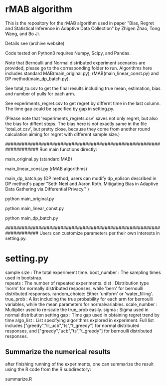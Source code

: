 # rMAB algorithm
This is the repository for the rMAB algorithm used in paper "Bias, Regret and Statistical Inference in Adaptive Data Collection" by Zhigen Zhao, Tong Wang, and Bo Ji.

Details see (archive website)

Code tested on Python3 requires Numpy, Scipy, and Pandas.

Note that Bernoulli and Normal distributed experiment scenarios are provided, please go to the corresponding folder to run. Algorithms here includes standard MAB(main_original.py), rMAB(main_linear_const.py) and DP method(main_dp_batch.py). 

See total_to.csv to get the final results including true mean, estimation, bias and number of pulls for each arm.

See experiments_regret.csv to get regret by differnt time in the last column. The time gap could be specified by gap in setting.py.


(Please note that 'experiments_regrets.csv' saves not only regret, but also the bias for diffent steps. The bias here is not exactly same in the file 'total_ot.csv', but pretty close, because they come from another round calculation aiming for regret with different sample size.)

####################################################################
Run main functions directly:

main_original.py (standard MAB)

main_linear_const.py (rMAB algorithms)

main_dp_batch.py (DP method, users can modify dp_eplison described in DP method's paper "Seth Neel and Aaron Roth. Mitigating Bias in Adaptive Data Gathering via Differential Privacy." )

python main_original.py

python main_linear_const.py

python main_dp_batch.py

####################################################################
Users can customize parameters per their own interests in setting.py.

# setting.py
sample size  :   The total experimemt time.
boot_number  :   The sampling times used in bootstrap.  
repeats      :   The number of repeated experiments.
dist         :   Distribution type 'norm' for normally distributed responses,
	         while 'bern' for bernoulli distributed responses. 
random_choice:   Either 'uniform' or 'water_filling'.
true_prob    :   A list including the true probability for each arm for bernoulli variables, while the mean parameters for normalvariables. 
scale_number :   Multiplier used to re-scale the true_prob easily.
sigma        :   Sigma used in normal distribution setting
gap          :   Time gap used in obtaining regret trend by time
algo_list    :   List specifying algorithms explored in experiment. 
		 Full list includes ["greedy","lil_ucb","ts","t_greedy"] for normal distributed responses, and ["greedy","ucb","ts","t_greedy"] for bernoulli distributed responses. 

## Summarize the numerical results
after finishing running of the experiments, one can summarize the result using the R code from the R subdirectory:

summarize.R
